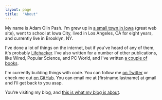 ```yaml
---
layout: page
title:  "About"
---
```


My name is Adam Olin Pash. I'm grew up in [a small town in Iowa](http://www.cityofharlan.com/) (great web site), went to school at Iowa City, lived in Los Angeles, CA for eight years, and currently live in Brooklyn, NY. 

I've done a lot of things on the internet, but if you've heard of any of them, it's probably [Lifehacker](http://lifehacker.com). I've also written for a number of other publications, like Wired, Popular Science, and PC World, and I've written [a couple of books](http://www.amazon.com/Adam-Pash/e/B001JRYOY6/). 

I'm currently building things with code. You can follow me [on Twitter](https://twitter.com/adampash) or check me out [on GitHub](https://github.com/adampash/). You can email me at [firstname.lastname] at gmail and I'll get back to you asap.

You're visiting my blog, and [this is what my blog is about](/2013/09/24/i%27m-blogging-again/).